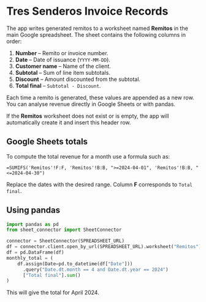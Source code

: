 # Tres Senderos Invoice Records

The app writes generated remitos to a worksheet named **Remitos** in the
main Google spreadsheet. The sheet contains the following columns in order:

1. **Number** – Remito or invoice number.
2. **Date** – Date of issuance (`YYYY-MM-DD`).
3. **Customer name** – Name of the client.
4. **Subtotal** – Sum of line item subtotals.
5. **Discount** – Amount discounted from the subtotal.
6. **Total final** – `Subtotal - Discount`.

Each time a remito is generated, these values are appended as a new row. You
can analyse revenue directly in Google Sheets or with pandas.

If the **Remitos** worksheet does not exist or is empty, the app will
automatically create it and insert this header row.

## Google Sheets totals

To compute the total revenue for a month use a formula such as:

```none
=SUMIFS('Remitos'!F:F, 'Remitos'!B:B, ">=2024-04-01", 'Remitos'!B:B, "<=2024-04-30")
```

Replace the dates with the desired range. Column **F** corresponds to
`Total final`.

## Using pandas

```python
import pandas as pd
from sheet_connector import SheetConnector

connector = SheetConnector(SPREADSHEET_URL)
df = connector.client.open_by_url(SPREADSHEET_URL).worksheet("Remitos").get_all_records()
df = pd.DataFrame(df)
monthly_total = (
    df.assign(Date=pd.to_datetime(df["Date"]))
      .query("Date.dt.month == 4 and Date.dt.year == 2024")
      ["Total final"].sum()
)
```

This will give the total for April 2024.
